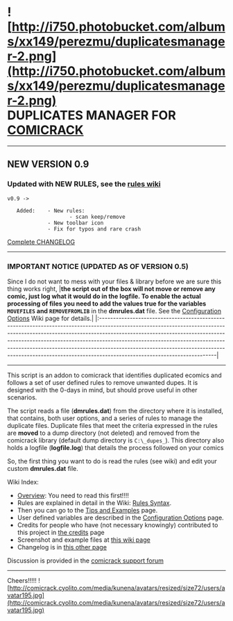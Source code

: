 # ![http://i750.photobucket.com/albums/xx149/perezmu/duplicatesmanager-2.png](http://i750.photobucket.com/albums/xx149/perezmu/duplicatesmanager-2.png) `                     `  DUPLICATES MANAGER FOR [COMICRACK](http://comicrack.cyolito.com) #

---

## NEW VERSION 0.9 ##

### Updated  with NEW RULES, see the [rules wiki](http://code.google.com/p/comicrack-duplicates-manager/wiki/RulesFileSyntax) ###

```
v0.9 -> 

   Added:    - New rules: 
                    - scan keep/remove
             - New toolbar icon
             - Fix for typos and rare crash
```
[Complete CHANGELOG](http://code.google.com/p/comicrack-duplicates-manager/wiki/Changelog)

---


### IMPORTANT NOTICE (UPDATED AS OF VERSION 0.5) ###
Since I do not want to mess with your files & library before we are sure this thing works right,
|**the script out of the box will not move or remove any comic, just log what it would do in the logfile. To enable the actual processing of files you need to  add the values  true for the variables `MOVEFILES` and `REMOVEFROMLIB`** in the **dmrules.dat** file. See the [Configuration Options](http://code.google.com/p/comicrack-duplicates-manager/wiki/UserConfiguration?ts=1297328384&updated=UserConfiguration) Wiki page for details.|
|:------------------------------------------------------------------------------------------------------------------------------------------------------------------------------------------------------------------------------------------------------------------------------------------------------------------------------------------------------------------------------------------------------------------------------------------------|


---


This script is an addon to comicrack that identifies duplicated ecomics and follows a set of user defined rules to remove unwanted dupes. It is designed with the 0-days in mind, but should prove useful in other scenarios.

The script reads a file (**dmrules.dat**) from the directory where it is installed, that contains, both user options, and a series of rules to manage the duplicate files. Duplicate files that meet the criteria expressed in the rules are **moved** to a dump directory (not deleted) and removed from the comicrack library (default dump directory is `C:\_dupes_`). This directory also holds a logfile (**logfile.log**) that details the process followed on your comics

So, the first thing you want to do is read the rules (see wiki) and edit your custom **dmrules.dat** file.

Wiki Index:

  * [Overview](http://code.google.com/p/comicrack-duplicates-manager/wiki/Overview?ts=1297338327&updated=Overview): You need to read this first!!!!
  * Rules are explained in detail in the Wiki: [Rules Syntax](http://code.google.com/p/comicrack-duplicates-manager/wiki/RulesFileSyntax).
  * Then you can go to the [Tips and Examples](http://code.google.com/p/comicrack-duplicates-manager/wiki/TipsAndTricks?ts=1297265175&updated=TipsAndTricks) page.
  * User defined variables are described in the [Configuration Options](http://code.google.com/p/comicrack-duplicates-manager/wiki/UserConfiguration?ts=1297328384&updated=UserConfiguration)  page.
  * Credits for people who have (not necessary knowingly) contributed to this project in [the credits](http://code.google.com/p/comicrack-duplicates-manager/wiki/FellowCredits) page
  * Screenshot and example files at [this wiki page](http://code.google.com/p/comicrack-duplicates-manager/wiki/ScreenshotExample)
  * Changelog is in [this other page](http://code.google.com/p/comicrack-duplicates-manager/wiki/Changelog)

Discussion is provided in the [comicrack support forum](http://comicrack.cyolito.com/forum/13-scripts/12076-duplicates-manager#12076)


---


Cheers!!!!! ![http://comicrack.cyolito.com/media/kunena/avatars/resized/size72/users/avatar195.jpg](http://comicrack.cyolito.com/media/kunena/avatars/resized/size72/users/avatar195.jpg)
